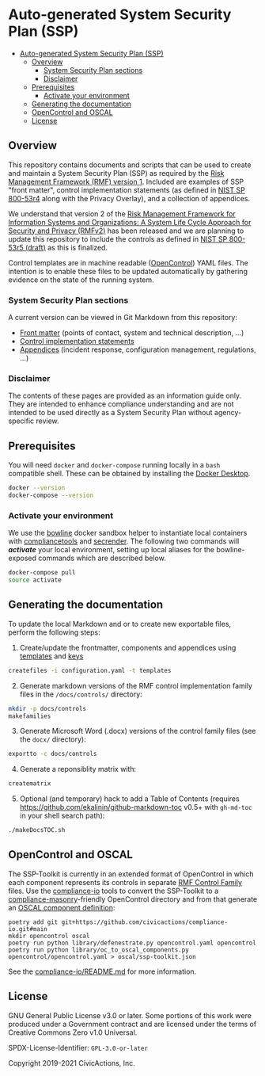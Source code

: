 # Auto-generated System Security Plan (SSP)

<!--ts-->
   * [Auto-generated System Security Plan (SSP)](#auto-generated-system-security-plan-ssp)
      * [Overview](#overview)
         * [System Security Plan sections](#system-security-plan-sections)
         * [Disclaimer](#disclaimer)
      * [Prerequisites](#prerequisites)
         * [Activate your environment](#activate-your-environment)
      * [Generating the documentation](#generating-the-documentation)
      * [OpenControl and OSCAL](#opencontrol-and-oscal)
      * [License](#license)

<!-- Added by: fen, at: Tue 07 Apr 2020 02:53:45 PM EDT -->

<!--te-->

## Overview

This repository contains documents and scripts that can be used to create and maintain a System Security Plan (SSP) as required by the [Risk Management Framework (RMF) version 1](https://csrc.nist.gov/publications/detail/sp/800-37/rev-1/archive/2014-06-05). Included are examples of SSP "front matter", control implementation statements (as defined in [NIST SP 800-53r4](https://nvd.nist.gov/800-53/Rev4/) along with the Privacy Overlay), and a collection of appendices.

We understand that version 2 of the [Risk Management Framework for Information Systems and Organizations: A System Life Cycle Approach for Security and Privacy (RMFv2)](https://csrc.nist.gov/publications/detail/sp/800-37/rev-2/final) has been released and we are planning to update this repository to include the controls as defined in [NIST SP 800-53r5 (draft)](https://csrc.nist.gov/publications/detail/sp/800-53/rev-5/draft) as this is finalized.

Control templates are in machine readable ([OpenControl](https://github.com/opencontrol/)) YAML files. The intention is to enable these files to be updated automatically by gathering evidence on the state of the running system.

### System Security Plan sections

A current version can be viewed in Git Markdown from this repository:

* [Front matter](frontmatter) (points of contact, system and technical description, ...)
* [Control implementation statements](docs/controls.md)
* [Appendices](appendices) (incident response, configuration management, regulations, ...)

### Disclaimer

The contents of these pages are provided as an information guide only. They are intended to enhance compliance understanding and are not intended to be used directly as a System Security Plan without agency-specific review.

## Prerequisites

You will need `docker` and `docker-compose` running locally in a `bash` compatible shell. These can be obtained by installing the [Docker Desktop](https://www.docker.com/products/docker-desktop).

```bash
docker --version
docker-compose --version
```

### Activate your environment

We use the [bowline](https://github.com/CivicActions/bowline/) docker sandbox helper to instantiate local containers with [compliancetools](https://github.com/CivicActions/compliancetools) and [secrender](https://github.com/CivicActions/secrender). The following two commands will ***activate*** your local environment, setting up local aliases for the bowline-exposed commands which are described below.

```bash
docker-compose pull
source activate
```

## Generating the documentation

To update the local Markdown and or to create new exportable files, perform the following steps:

1. Create/update the frontmatter, components and appendices using [templates](templates) and [keys](keys)

```bash
createfiles -i configuration.yaml -t templates
```

2. Generate markdown versions of the RMF control implementation family files in the `/docs/controls/` directory:

```bash
mkdir -p docs/controls
makefamilies
```

3. Generate Microsoft Word (.docx) versions of the control family files (see the `docx/` directory):

```bash
exportto -c docs/controls
```

4. Generate a reponsiblity matrix with:

```bash
creatematrix
```

5. Optional (and temporary) hack to add a Table of Contents (requires <https://github.com/ekalinin/github-markdown-toc> v0.5+ with `gh-md-toc` in your shell search path):

```bash
./makeDocsTOC.sh
```

## OpenControl and OSCAL

The SSP-Toolkit is currently in an extended format of OpenControl in which each component represents its controls in separate [RMF Control Family](https://nvd.nist.gov/800-53/Rev4) files. Use the [compliance-io](https://github.com/CivicActions/compliance-io) tools to convert the SSP-Toolkit to a [compliance-masonry](https://github.com/opencontrol/compliance-masonry)-friendly OpenControl directory and from that generate an [OSCAL component definition](https://pages.nist.gov/OSCAL/documentation/schema/implementation-layer/component/):
```
poetry add git git+https://github.com/civicactions/compliance-io.git#main
mkdir opencontrol oscal
poetry run python library/defenestrate.py opencontrol.yaml opencontrol
poetry run python library/oc_to_oscal_components.py opencontrol/opencontrol.yaml > oscal/ssp-toolkit.json
```

See the [compliance-io/README.md](https://github.com/CivicActions/compliance-io/blob/main/README.md) for more information.

## License

GNU General Public License v3.0 or later. Some portions of this work were produced under a Government contract and are licensed under the terms of Creative Commons Zero v1.0 Universal.

SPDX-License-Identifier: `GPL-3.0-or-later`

Copyright 2019-2021 CivicActions, Inc.
